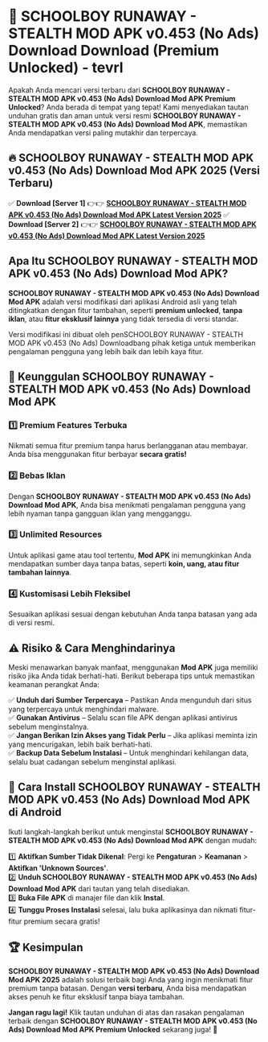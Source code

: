 # 🎯 SCHOOLBOY RUNAWAY - STEALTH MOD APK v0.453 (No Ads) Download  Download (Premium Unlocked) -  tevrl

Apakah Anda mencari versi terbaru dari **SCHOOLBOY RUNAWAY - STEALTH MOD APK v0.453 (No Ads) Download Mod APK Premium Unlocked**? Anda berada di tempat yang tepat! Kami menyediakan tautan unduhan gratis dan aman untuk versi resmi **SCHOOLBOY RUNAWAY - STEALTH MOD APK v0.453 (No Ads) Download Mod APK**, memastikan Anda mendapatkan versi paling mutakhir dan terpercaya.

## 🔥 SCHOOLBOY RUNAWAY - STEALTH MOD APK v0.453 (No Ads) Download Mod APK 2025 (Versi Terbaru)

✅ **Download [Server 1]** 👉👉 [**SCHOOLBOY RUNAWAY - STEALTH MOD APK v0.453 (No Ads) Download Mod APK Latest Version 2025**](https://momento.my/?title=SCHOOLBOY_RUNAWAY_-_STEALTH_MOD_APK_v0.453_(No_Ads)_Download)  
✅ **Download [Server 2]** 👉👉 [**SCHOOLBOY RUNAWAY - STEALTH MOD APK v0.453 (No Ads) Download Mod APK Latest Version 2025**](https://momento.my/?title=SCHOOLBOY_RUNAWAY_-_STEALTH_MOD_APK_v0.453_(No_Ads)_Download)  

## Apa Itu SCHOOLBOY RUNAWAY - STEALTH MOD APK v0.453 (No Ads) Download Mod APK?

**SCHOOLBOY RUNAWAY - STEALTH MOD APK v0.453 (No Ads) Download Mod APK** adalah versi modifikasi dari aplikasi Android asli yang telah ditingkatkan dengan fitur tambahan, seperti **premium unlocked**, **tanpa iklan**, atau **fitur eksklusif lainnya** yang tidak tersedia di versi standar.

Versi modifikasi ini dibuat oleh penSCHOOLBOY RUNAWAY - STEALTH MOD APK v0.453 (No Ads) Downloadbang pihak ketiga untuk memberikan pengalaman pengguna yang lebih baik dan lebih kaya fitur.

## 🎯 Keunggulan SCHOOLBOY RUNAWAY - STEALTH MOD APK v0.453 (No Ads) Download Mod APK

### 1️⃣ Premium Features Terbuka
Nikmati semua fitur premium tanpa harus berlangganan atau membayar. Anda bisa menggunakan fitur berbayar **secara gratis!**

### 2️⃣ Bebas Iklan
Dengan **SCHOOLBOY RUNAWAY - STEALTH MOD APK v0.453 (No Ads) Download Mod APK**, Anda bisa menikmati pengalaman pengguna yang lebih nyaman tanpa gangguan iklan yang mengganggu.

### 3️⃣ Unlimited Resources
Untuk aplikasi game atau tool tertentu, **Mod APK** ini memungkinkan Anda mendapatkan sumber daya tanpa batas, seperti **koin, uang, atau fitur tambahan lainnya**.

### 4️⃣ Kustomisasi Lebih Fleksibel
Sesuaikan aplikasi sesuai dengan kebutuhan Anda tanpa batasan yang ada di versi resmi.

## ⚠️ Risiko & Cara Menghindarinya

Meski menawarkan banyak manfaat, menggunakan **Mod APK** juga memiliki risiko jika Anda tidak berhati-hati. Berikut beberapa tips untuk memastikan keamanan perangkat Anda:

✅ **Unduh dari Sumber Terpercaya** – Pastikan Anda mengunduh dari situs yang terpercaya untuk menghindari malware.  
✅ **Gunakan Antivirus** – Selalu scan file APK dengan aplikasi antivirus sebelum menginstalnya.  
✅ **Jangan Berikan Izin Akses yang Tidak Perlu** – Jika aplikasi meminta izin yang mencurigakan, lebih baik berhati-hati.  
✅ **Backup Data Sebelum Instalasi** – Untuk menghindari kehilangan data, selalu buat cadangan sebelum menginstal aplikasi.

## 📌 Cara Install SCHOOLBOY RUNAWAY - STEALTH MOD APK v0.453 (No Ads) Download Mod APK di Android

Ikuti langkah-langkah berikut untuk menginstal **SCHOOLBOY RUNAWAY - STEALTH MOD APK v0.453 (No Ads) Download Mod APK** dengan mudah:

1️⃣ **Aktifkan Sumber Tidak Dikenal**: Pergi ke **Pengaturan** > **Keamanan** > **Aktifkan 'Unknown Sources'**.  
2️⃣ **Unduh SCHOOLBOY RUNAWAY - STEALTH MOD APK v0.453 (No Ads) Download Mod APK** dari tautan yang telah disediakan.  
3️⃣ **Buka File APK** di manajer file dan klik **Instal**.  
4️⃣ **Tunggu Proses Instalasi** selesai, lalu buka aplikasinya dan nikmati fitur-fitur premium secara gratis!

## 🏆 Kesimpulan

**SCHOOLBOY RUNAWAY - STEALTH MOD APK v0.453 (No Ads) Download Mod APK 2025** adalah solusi terbaik bagi Anda yang ingin menikmati fitur premium tanpa batasan. Dengan **versi terbaru**, Anda bisa mendapatkan akses penuh ke fitur eksklusif tanpa biaya tambahan.

**Jangan ragu lagi!** Klik tautan unduhan di atas dan rasakan pengalaman terbaik dengan **SCHOOLBOY RUNAWAY - STEALTH MOD APK v0.453 (No Ads) Download Mod APK Premium Unlocked** sekarang juga! 🚀
